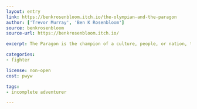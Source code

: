 ```yaml
---
layout: entry
link: https://benkrosenbloom.itch.io/the-olympian-and-the-paragon
author: ['Trevor Murray', 'Ben K Rosenbloom']
source: benkrosenbloom
source-url: https://benkrosenbloom.itch.io/

excerpt: The Paragon is the champion of a culture, people, or nation, trying to advance the aims of their community and embody the virtues of their shared history.

categories:
- fighter

license: non-open
cost: pwyw

tags:
- incomplete adventurer

---
```

